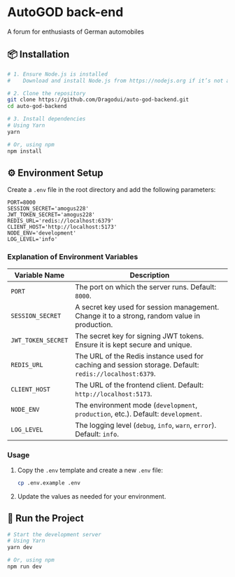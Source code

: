 # AutoGOD back-end

A forum for enthusiasts of German automobiles

## 📦 Installation

```bash
# 1. Ensure Node.js is installed
#    Download and install Node.js from https://nodejs.org if it’s not already installed.

# 2. Clone the repository
git clone https://github.com/Dragodui/auto-god-backend.git
cd auto-god-backend

# 3. Install dependencies
# Using Yarn
yarn

# Or, using npm
npm install
```

## ⚙️ Environment Setup

Create a `.env` file in the root directory and add the following parameters:

```env
PORT=8000
SESSION_SECRET='amogus228'
JWT_TOKEN_SECRET='amogus228'
REDIS_URL='redis://localhost:6379'
CLIENT_HOST='http://localhost:5173'
NODE_ENV='development'
LOG_LEVEL='info'
```

### Explanation of Environment Variables

| Variable Name      | Description |
|--------------------|-------------|
| `PORT`            | The port on which the server runs. Default: `8000`. |
| `SESSION_SECRET`  | A secret key used for session management. Change it to a strong, random value in production. |
| `JWT_TOKEN_SECRET`| The secret key for signing JWT tokens. Ensure it is kept secure and unique. |
| `REDIS_URL`       | The URL of the Redis instance used for caching and session storage. Default: `redis://localhost:6379`. |
| `CLIENT_HOST`     | The URL of the frontend client. Default: `http://localhost:5173`. |
| `NODE_ENV`        | The environment mode (`development`, `production`, etc.). Default: `development`. |
| `LOG_LEVEL`       | The logging level (`debug`, `info`, `warn`, `error`). Default: `info`. |

### Usage

1. Copy the `.env` template and create a new `.env` file:
   ```sh
   cp .env.example .env
   ```
2. Update the values as needed for your environment.

## 🚀 Run the Project

```bash
# Start the development server
# Using Yarn
yarn dev

# Or, using npm
npm run dev
```


